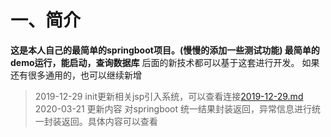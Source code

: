 # 一、简介
**这是本人自己的最简单的springboot项目。(慢慢的添加一些测试功能)
最简单的demo运行，能启动，查询数据库**
后面的新技术都可以基于这套进行开发。
如果还有很多通用的，也可以继续新增
> 2019-12-29 init更新相关jsp引入系统，可以查看连接[2019-12-29.md](https://github.com/xinyanggit/base_spring_boot/tree/master/note "2019-12-29.md")
>2020-03-21 更新内容
 对springboot 统一结果封装返回，异常信息进行统一封装返回。具体内容可以查看
